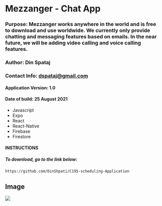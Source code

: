 # Mezzanger - Chat App

### Purpose: Mezzanger works anywhere in the world and is free to download and use worldwide. We currently only provide chatting and messaging features based on emails. In the near future, we will be adding video calling and voice calling features.
### Author: Din Spataj
### Contact Info: dspataj@gmail.com

#### Application Version: 1.0
#### Date of build: 25 August 2021

- Javascript
- Expo
- React
- React-Native
- Firebase
- Firestore

#### INSTRUCTIONS
##### To download, go to the link below:
`https://github.com/DinShpati/C195-scheduling-Application`

## Image
![](http://dinshpati.com/projectImgs/Mezzanger.png)
